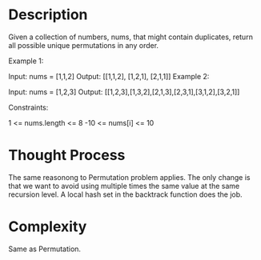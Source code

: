 # Description

Given a collection of numbers, nums, that might contain duplicates, return all possible unique permutations in any order.

Example 1:

Input: nums = [1,1,2]
Output:
[[1,1,2],
 [1,2,1],
 [2,1,1]]
Example 2:

Input: nums = [1,2,3]
Output: [[1,2,3],[1,3,2],[2,1,3],[2,3,1],[3,1,2],[3,2,1]]
 

Constraints:

1 <= nums.length <= 8
-10 <= nums[i] <= 10

# Thought Process

The same reasonong to Permutation problem applies. 
The only change is that we want to avoid using multiple times the same value at the same recursion level.
A local hash set in the backtrack function does the job.

# Complexity 

Same as Permutation.
